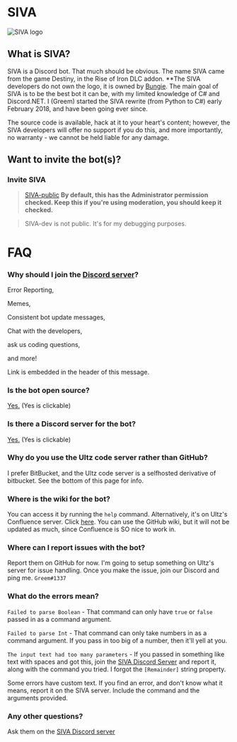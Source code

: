# SIVA

![SIVA logo](http://code.greem.xyz/SIVA-Developers/SIVA/raw/master/Images/SIVA_25.png)

## What is SIVA?

SIVA is a Discord bot. That much should be obvious. The name SIVA came from the game Destiny, in the Rise of Iron DLC addon. **The SIVA developers do not own the logo, it is owned by [Bungie](https://bungie.net). 
The main goal of SIVA is to be the best bot it can be, with my limited knowledge of C# and Discord.NET. I (Greem) started the SIVA rewrite (from Python to C#) early February 2018, and have been going ever since.

The source code is available, hack at it to your heart's content; however, the SIVA developers will offer no support if you do this, and more importantly, no warranty - we cannot be held liable for any damage.

## Want to invite the bot(s)?

### Invite SIVA

> [SIVA-public](https://discordapp.com/oauth2/authorize?client_id=320942091049893888&scope=bot&permissions=8) **By default, this has the Administrator permission checked. Keep this if you're using moderation, you should keep it checked.**

> SIVA-dev is not public. It's for my debugging purposes.

# FAQ

### Why should I join the [Discord server](https://greem.xyz/SIVA)?
Error Reporting, 

Memes, 

Consistent bot update messages, 

Chat with the developers, 

ask us coding questions, 

and more! 

Link is embedded in the header of this message.


### Is the bot open source?
[Yes.](https://hub.ultz.co.uk/code/projects/SIVA/repos/bot/browse/) (Yes is clickable)

### Is there a Discord server for the bot?
[Yes.](https://greem.xyz/SIVA) (Yes is clickable)

### Why do you use the Ultz code server rather than GitHub?
I prefer BitBucket, and the Ultz code server is a selfhosted derivative of bitbucket. See the bottom of this page for info.

### Where is the wiki for the bot? 
You can access it by running the `help` command. Alternatively, it's on Ultz's Confluence server. Click [here](https://confluence.ultz.co.uk/display/SIVA/SIVA).
You can use the GitHub wiki, but it will not be updated as much, since Confluence is SO nice to work in.

### Where can I report issues with the bot?
Report them on GitHub for now. I'm going to setup something on Ultz's server for issue handling. Once you make the issue, join our Discord and ping me. `Greem#1337`

### What do the errors mean?

`Failed to parse Boolean` - That command can only have `true` or `false` passed in as a command argument.

`Failed to parse Int` - That command can only take numbers in as a command argument. If you pass in too big of a number, then it'll yell at you.

`The input text had too many parameters` - If you passed in something like text with spaces and got this, join the [SIVA Discord Server](https://greem.xyz/SIVA) and report it, along with the command you tried. I forgot the `[Remainder]` string property.

Some errors have custom text. If you find an error, and don't know what it means, report it on the SIVA server. Include the command and the arguments provided.

### Any other questions?

Ask them on the [SIVA Discord server](https://greem.xyz)


